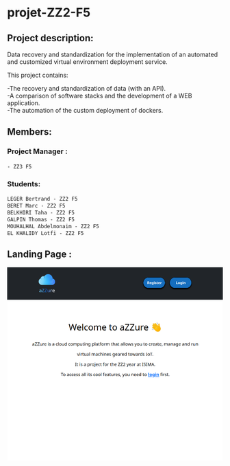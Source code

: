 # projet-ZZ2-F5
## Project description: 
  Data recovery and standardization for the implementation of an automated and customized virtual environment deployment service. 

This project contains:   

  -The recovery and standardization of data (with an API).  
  -A comparison of software stacks and the development of a WEB application.  
  -The automation of the custom deployment of dockers.  

## Members:
  ### Project Manager :
    - ZZ3 F5
  ### Students: 
    LEGER Bertrand - ZZ2 F5  
    BERET Marc - ZZ2 F5  
    BELKHIRI Taha - ZZ2 F5  
    GALPIN Thomas - ZZ2 F5  
    MOUHALHAL Abdelmonaim - ZZ2 F5  
    EL KHALIDY Lotfi - ZZ2 F5
    
## Landing Page :

![alt text](
https://github.com/lotfiElKhalidy/aZZure_project/blob/master/Landing-page.png)
